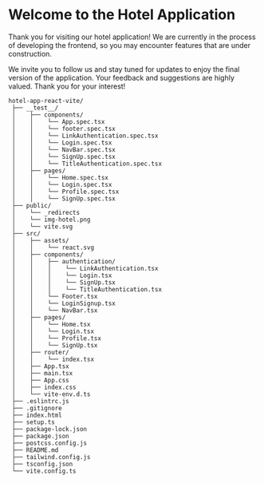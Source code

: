 # Welcome to the Hotel Application

Thank you for visiting our hotel application! We are currently in the process of developing the frontend, so you may encounter features that are under construction.

We invite you to follow us and stay tuned for updates to enjoy the final version of the application. Your feedback and suggestions are highly valued. Thank you for your interest!


```
hotel-app-react-vite/ 
 ├── __test__/ 
 │    ├── components/
 │    │    └── App.spec.tsx
 │    │    └── footer.spec.tsx
 │    │    └── LinkAuthentication.spec.tsx
 │    │    └── Login.spec.tsx
 │    │    └── NavBar.spec.tsx
 │    │    └── SignUp.spec.tsx
 │    │    └── TitleAuthentication.spec.tsx
 │    ├── pages/
 │    │    └── Home.spec.tsx
 │    │    └── Login.spec.tsx
 │    │    └── Profile.spec.tsx
 │    │    └── SignUp.spec.tsx
 ├── public/ 
 │    └── _redirects
 │    └── img-hotel.png
 │    └── vite.svg
 ├── src/
 │    ├── assets/
 │    │    └── react.svg
 │    ├── components/
 │    │    ├── authentication/
 │    │    │    └── LinkAuthentication.tsx
 │    │    │    └── Login.tsx
 │    │    │    └── SignUp.tsx
 │    │    │    └── TitleAuthentication.tsx
 │    │    └── Footer.tsx
 │    │    └── LoginSignup.tsx
 │    │    └── NavBar.tsx
 │    ├── pages/
 │    │    └── Home.tsx
 │    │    └── Login.tsx
 │    │    └── Profile.tsx
 │    │    └── SignUp.tsx
 │    ├── router/
 │    │    └── index.tsx
 │    ├── App.tsx
 │    ├── main.tsx
 │    ├── App.css
 │    ├── index.css
 │    └── vite-env.d.ts
 ├── .eslintrc.js
 ├── .gitignore
 ├── index.html
 ├── setup.ts
 ├── package-lock.json
 ├── package.json
 ├── postcss.config.js
 ├── README.md
 ├── tailwind.config.js
 ├── tsconfig.json
 └── vite.config.ts

